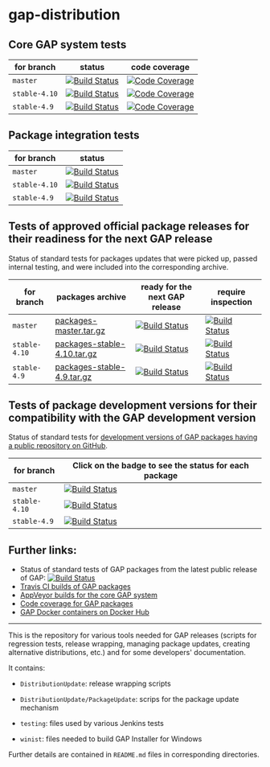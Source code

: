 # gap-distribution

## Core GAP system tests

| for branch | status | code coverage |
|------------|--------|---------------|
| `master`   | [![Build Status](https://travis-ci.org/gap-system/gap.svg?branch=master)](https://travis-ci.org/gap-system/gap) | [![Code Coverage](https://codecov.io/github/gap-system/gap/coverage.svg?branch=master&token=)](https://codecov.io/gh/gap-system/gap) |
| `stable-4.10` | [![Build Status](https://travis-ci.org/gap-system/gap.svg?branch=stable-4.10)](https://travis-ci.org/gap-system/gap) | [![Code Coverage](https://codecov.io/github/gap-system/gap/coverage.svg?branch=stable-4.10&token=)](https://codecov.io/gh/gap-system/gap) |
| `stable-4.9`  | [![Build Status](https://travis-ci.org/gap-system/gap.svg?branch=stable-4.9)](https://travis-ci.org/gap-system/gap) | [![Code Coverage](https://codecov.io/github/gap-system/gap/coverage.svg?branch=stable-4.9&token=)](https://codecov.io/gh/gap-system/gap) |

## Package integration tests

| for branch | status |
|------------|--------|
| `master`  | [![Build Status](https://travis-ci.org/gap-infra/gap-docker-master-testsuite.svg?branch=master)](https://travis-ci.org/gap-infra/gap-docker-master-testsuite) |
| `stable-4.10` | [![Build Status](https://travis-ci.org/gap-infra/gap-docker-stable-4.10-testsuite.svg?branch=master)](https://travis-ci.org/gap-infra/gap-docker-stable-4.10-testsuite) |
| `stable-4.9` | [![Build Status](https://travis-ci.org/gap-infra/gap-docker-stable-4.9-testsuite.svg?branch=master)](https://travis-ci.org/gap-infra/gap-docker-stable-4.9-testsuite) |

## Tests of approved official package releases for their readiness for the next GAP release

Status of standard tests for packages updates that were picked up, passed internal testing, and were included into the corresponding archive.

| for branch | packages archive | ready for the next GAP release | require inspection |
|------------|-----------------------------------|---------------|---------------------|
| `master` | [packages-master.tar.gz](https://www.gap-system.org/pub/gap/gap4pkgs/packages-master.tar.gz) | [![Build Status](https://travis-ci.org/gap-infra/gap-docker-pkg-tests-master.svg?branch=master)](https://travis-ci.org/gap-infra/gap-docker-pkg-tests-master) | [![Build Status](https://travis-ci.org/gap-infra/gap-docker-pkg-tests-master-staging.svg?branch=master)](https://travis-ci.org/gap-infra/gap-docker-pkg-tests-master-staging) |
| `stable-4.10` | [packages-stable-4.10.tar.gz](https://www.gap-system.org/pub/gap/gap4pkgs/packages-stable-4.10.tar.gz) | [![Build Status](https://travis-ci.org/gap-infra/gap-docker-pkg-tests-stable-4.10.svg?branch=master)](https://travis-ci.org/gap-infra/gap-docker-pkg-tests-stable-4.10) | [![Build Status](https://travis-ci.org/gap-infra/gap-docker-pkg-tests-stable-4.10-staging.svg?branch=master)](https://travis-ci.org/gap-infra/gap-docker-pkg-tests-stable-4.10-staging) |
| `stable-4.9` | [packages-stable-4.9.tar.gz](https://www.gap-system.org/pub/gap/gap4pkgs/packages-stable-4.9.tar.gz) | [![Build Status](https://travis-ci.org/gap-infra/gap-docker-pkg-tests-stable-4.9.svg?branch=master)](https://travis-ci.org/gap-infra/gap-docker-pkg-tests-stable-4.9) | [![Build Status](https://travis-ci.org/gap-infra/gap-docker-pkg-tests-stable-4.9-staging.svg?branch=master)](https://travis-ci.org/gap-infra/gap-docker-pkg-tests-stable-4.9-staging) |

## Tests of package development versions for their compatibility with the GAP development version

Status of standard tests for [development versions of GAP packages having a public repository on GitHub](https://gap-packages.github.io/). 

| for branch | Click on the badge to see the status for each package |
|------------|-------------------------------------------------------|
| `master` | [![Build Status](https://travis-ci.org/gap-infra/gap-docker-pkg-tests-master-devel.svg?branch=master)](https://travis-ci.org/gap-infra/gap-docker-pkg-tests-master-devel) |
| `stable-4.10` | [![Build Status](https://travis-ci.org/gap-infra/gap-docker-pkg-tests-stable-4.10-devel.svg?branch=master)](https://travis-ci.org/gap-infra/gap-docker-pkg-tests-stable-4.10-devel) |
| `stable-4.9` | [![Build Status](https://travis-ci.org/gap-infra/gap-docker-pkg-tests-stable-4.9-devel.svg?branch=master)](https://travis-ci.org/gap-infra/gap-docker-pkg-tests-stable-4.9-devel) |

## Further links:
* Status of standard tests of GAP packages from the latest public release of GAP: [![Build Status](https://travis-ci.org/gap-infra/gap-docker-pkg-tests.svg?branch=master)](https://travis-ci.org/gap-infra/gap-docker-pkg-tests)
* [Travis CI builds of GAP packages](https://travis-ci.org/gap-packages/)
* [AppVeyor builds for the core GAP system](https://ci.appveyor.com/project/gap-system/gap)
* [Code coverage for GAP packages](https://codecov.io/gh/gap-packages/)
* [GAP Docker containers on Docker Hub](https://hub.docker.com/r/gapsystem/)

---

This is the repository for various tools needed for GAP releases
(scripts for regression tests, release wrapping, managing package
updates, creating alternative distributions, etc.) and for some
developers' documentation.

It contains:

* `DistributionUpdate`: release wrapping scripts

* `DistributionUpdate/PackageUpdate`: scrips for the package update mechanism

* `testing`: files used by various Jenkins tests

* `winist`: files needed to build GAP Installer for Windows

Further details are contained in `README.md` files in corresponding directories.
